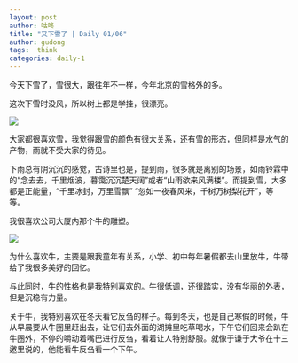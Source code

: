 ```yaml
---
layout: post
author: 咕咚
title: "又下雪了 | Daily 01/06"
author: gudong
tags:  think
categories: daily-1
---
```

今天下雪了，雪很大，跟往年不一样，今年北京的雪格外的多。

这次下雪时没风，所以树上都是学挂，很漂亮。

![](https://pic-1300864827.cos.ap-beijing.myqcloud.com/IMG_20200106_090556.jpg)

大家都很喜欢雪，我觉得跟雪的颜色有很大关系，还有雪的形态，但同样是水气的产物，雨就不受大家的待见。

下雨总有阴沉沉的感觉，古诗里也是，提到雨，很多就是离别的场景，如雨铃霖中的“念去去，千里烟波，暮霭沉沉楚天阔”或者“山雨欲来风满楼”。而提到雪，大多都是正能量，“千里冰封，万里雪飘” “忽如一夜春风来，千树万树梨花开”，等等。

我很喜欢公司大厦内那个牛的雕塑。

![](https://pic-1300864827.cos.ap-beijing.myqcloud.com/IMG_20200106_100748.jpg)

为什么喜欢牛，主要是跟我童年有关系，小学、初中每年暑假都去山里放牛，牛带给了我很多美好的回忆。

与此同时，牛的性格也是我特别喜欢的。牛很低调，还很踏实，没有华丽的外表，但是沉稳有力量。

关于牛，我特别喜欢在冬天看它反刍的样子。每到冬天，也是自己寒假的时候，牛从早晨要从牛圈里赶出去，让它们去外面的湖摊里吃草喝水，下午它们回来会趴在牛圈外，不停的嚼动着嘴巴进行反刍，看着让人特别舒服。就像于谦于大爷在十三邀里说的，他能看牛反刍看一个下午。

